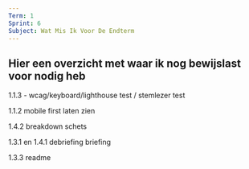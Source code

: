```yaml
---
Term: 1  
Sprint: 6  
Subject: Wat Mis Ik Voor De Endterm  
---
```


## Hier een overzicht met waar ik nog bewijslast voor nodig heb

1.1.3 - wcag/keyboard/lighthouse test / stemlezer test

1.1.2 mobile first laten zien  

1.4.2 breakdown schets  
 
1.3.1 en 1.4.1 debriefing briefing  

1.3.3 readme